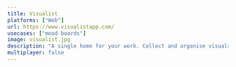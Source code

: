 ```yaml
---
title: Visualist
platforms: ["Web"]
url: https://www.visualistapp.com/
usecases: ["mood boards"]
image: visualist.jpg
description: "A single home for your work. Collect and organise visuals, create moodboards and share ideas."
multiplayer: false
---
```

